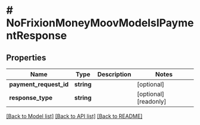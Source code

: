 # # NoFrixionMoneyMoovModelsIPaymentResponse

## Properties

Name | Type | Description | Notes
------------ | ------------- | ------------- | -------------
**payment_request_id** | **string** |  | [optional]
**response_type** | **string** |  | [optional] [readonly]

[[Back to Model list]](../../README.md#models) [[Back to API list]](../../README.md#endpoints) [[Back to README]](../../README.md)
